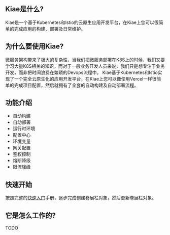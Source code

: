 ## Kiae是什么?

Kiae是一个基于Kubernetes和Istio的云原生应用开发平台，在Kiae上您可以很简单的完成应用的构建、部署及日常维护。

## 为什么要使用Kiae?
微服务架构带来了极大的复杂性，当我们把微服务部署在K8S上的时候，我们又要学习大量K8S相关的知识。而对于一般业务开发人员来说，我们只是想专注于业务开发，而非把时间浪费在繁琐的Devops流程中。
Kiae基于Kubernetes和Istio实现了一个完全云原生化的应用开发平台，在Kiae上您可以像使用Vercel一样很简单的完成项目配置，然后就拥有了全套的自动构建及自动部署流程。

## 功能介绍

- 自动构建
- 自动部署
- 运行时环境
- 配置中心
- 环境变量
- 网关配置
- 鉴权控制
- 熔断降级
- 限流降级

## 快速开始

按照完整的[快速入门](getting-started/)手册，逐步完成创建卷展栏对象，然后更新卷展栏对象。

## 它是怎么工作的?

TODO